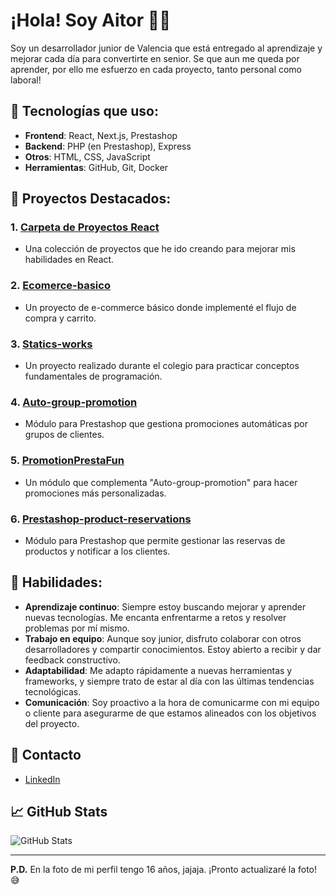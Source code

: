 # ¡Hola! Soy Aitor 🚀🌙

Soy un desarrollador junior de Valencia que está entregado al aprendizaje y mejorar cada día para convertirte en senior. Se que aun me queda por aprender, por ello me esfuerzo en cada proyecto, tanto personal como laboral!
## 🌱 Tecnologías que uso:
- **Frontend**: React, Next.js, Prestashop
- **Backend**: PHP (en Prestashop), Express
- **Otros**: HTML, CSS, JavaScript
- **Herramientas**: GitHub, Git, Docker

## 🚀 Proyectos Destacados:
### 1. [Carpeta de Proyectos React](enlace_a_tu_repositorio)
   - Una colección de proyectos que he ido creando para mejorar mis habilidades en React.
   
### 2. [Ecomerce-basico](enlace_a_tu_repositorio)
   - Un proyecto de e-commerce básico donde implementé el flujo de compra y carrito.

### 3. [Statics-works](enlace_a_tu_repositorio)
   - Un proyecto realizado durante el colegio para practicar conceptos fundamentales de programación.

### 4. [Auto-group-promotion](enlace_a_tu_repositorio)
   - Módulo para Prestashop que gestiona promociones automáticas por grupos de clientes.

### 5. [PromotionPrestaFun](enlace_a_tu_repositorio)
   - Un módulo que complementa "Auto-group-promotion" para hacer promociones más personalizadas.

### 6. [Prestashop-product-reservations](https://github.com/Joaiser/prestashop-product-reservations)
   - Módulo para Prestashop que permite gestionar las reservas de productos y notificar a los clientes.

## 💼 Habilidades:
- **Aprendizaje continuo**: Siempre estoy buscando mejorar y aprender nuevas tecnologías. Me encanta enfrentarme a retos y resolver problemas por mí mismo.
- **Trabajo en equipo**: Aunque soy junior, disfruto colaborar con otros desarrolladores y compartir conocimientos. Estoy abierto a recibir y dar feedback constructivo.
- **Adaptabilidad**: Me adapto rápidamente a nuevas herramientas y frameworks, y siempre trato de estar al día con las últimas tendencias tecnológicas.
- **Comunicación**: Soy proactivo a la hora de comunicarme con mi equipo o cliente para asegurarme de que estamos alineados con los objetivos del proyecto.

## 📢 Contacto
- [LinkedIn](https://www.linkedin.com/in/aitor-vicent-2534392b7/)

## 📈 GitHub Stats
![GitHub Stats](https://github-readme-stats.vercel.app/api?username=Joaiser&show_icons=true&count_private=true&theme=radical)

---

**P.D.** En la foto de mi perfil tengo 16 años, jajaja. ¡Pronto actualizaré la foto! 😅
